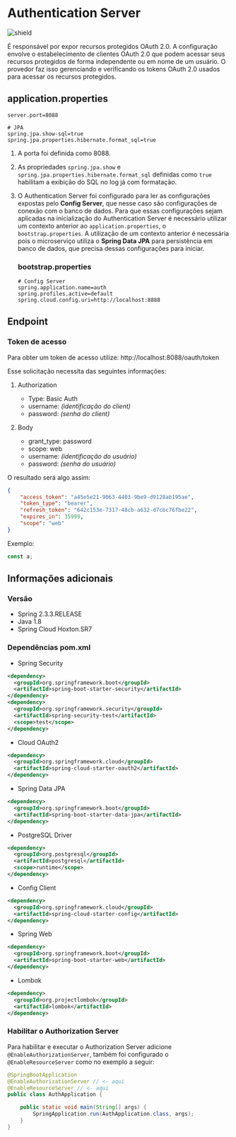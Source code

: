 # Authentication Server
![shield](https://img.shields.io/badge/ThiagoHonorato-Authentication-red)

É responsável por expor recursos protegidos OAuth 2.0. A configuração envolve o estabelecimento de clientes OAuth 2.0 que podem acessar seus recursos protegidos de forma independente ou em nome de um usuário. O provedor faz isso gerenciando e verificando os tokens OAuth 2.0 usados para acessar os recursos protegidos.

## application.properties
```application.properties
server.port=8088

# JPA
spring.jpa.show-sql=true
spring.jpa.properties.hibernate.format_sql=true
```
1. A porta foi definida como 8088.
2. As propriedades `spring.jpa.show` e `spring.jpa.properties.hibernate.format_sql` definidas como `true` habilitam a exibição do SQL no log já com formatação.
3. O Authentication Server foi configurado para ler as configurações expostas pelo **Config Server**, que nesse caso são configurações de conexão com o banco de dados. Para que essas configurações sejam aplicadas na inicialização do Authentication Server é necessário utilizar um contexto anterior ao `application.properties`, o `bootstrap.properties`. A utilização de um contexto anterior é necessária pois o microserviço utiliza o **Spring Data JPA** para persistência em banco de dados, que precisa dessas configurações para iniciar.

    ### bootstrap.properties
    ```bootstrap.properties
    # Config Server
    spring.application.name=auth
    spring.profiles.active=default
    spring.cloud.config.uri=http://localhost:8888
    ```

## Endpoint
### Token de acesso

Para obter um token de acesso utilize: http://localhost:8088/oauth/token
    
Esse solicitação necessita das seguintes informações:
    
1. Authorization
    - Type: Basic Auth
    - username: *(identificação do client)*
    - password: *(senha do client)*
    
2. Body
    - grant_type: password
    - scope: web
    - username: *(identificação do usuário)*
    - password: *(senha do usuário)*

O resultado será algo assim:
```json
{
    "access_token": "a45e5e21-9063-4403-9be9-d9128ab195ae",
    "token_type": "bearer",
    "refresh_token": "642c153e-7317-48cb-a632-d7cbc76fbe22",
    "expires_in": 35999,
    "scope": "web"
}
```

Exemplo:
```javascript
const a;
```

## Informações adicionais

### Versão
* Spring 2.3.3.RELEASE
* Java 1.8
* Spring Cloud Hoxton.SR7

### Dependências pom.xml
* Spring Security
```xml
<dependency>
  <groupId>org.springframework.boot</groupId>
  <artifactId>spring-boot-starter-security</artifactId>
</dependency>
<dependency>
  <groupId>org.springframework.security</groupId>
  <artifactId>spring-security-test</artifactId>
  <scope>test</scope>
</dependency>
```
* Cloud OAuth2
```xml
<dependency>
  <groupId>org.springframework.cloud</groupId>
  <artifactId>spring-cloud-starter-oauth2</artifactId>
</dependency>
```
* Spring Data JPA
```xml
<dependency>
  <groupId>org.springframework.boot</groupId>
  <artifactId>spring-boot-starter-data-jpa</artifactId>
</dependency>
```
* PostgreSQL Driver
```xml
<dependency>
  <groupId>org.postgresql</groupId>
  <artifactId>postgresql</artifactId>
  <scope>runtime</scope>
</dependency>
```
* Config Client
```xml
<dependency>
  <groupId>org.springframework.cloud</groupId>
  <artifactId>spring-cloud-starter-config</artifactId>
</dependency>
```
* Spring Web
```xml
<dependency>
  <groupId>org.springframework.boot</groupId>
  <artifactId>spring-boot-starter-web</artifactId>
</dependency>
```
* Lombok
```xml
<dependency>
  <groupId>org.projectlombok</groupId>
  <artifactId>lombok</artifactId>
</dependency>
```

### Habilitar o Authorization Server
Para habilitar e executar o Authorization Server adicione `@EnableAuthorizationServer`, também foi configurado o `@EnableResourceServer` como no exemplo a seguir:
```java
@SpringBootApplication
@EnableAuthorizationServer // <- aqui
@EnableResourceServer // <- aqui
public class AuthApplication {

    public static void main(String[] args) {
        SpringApplication.run(AuthApplication.class, args);
    }
}
```
